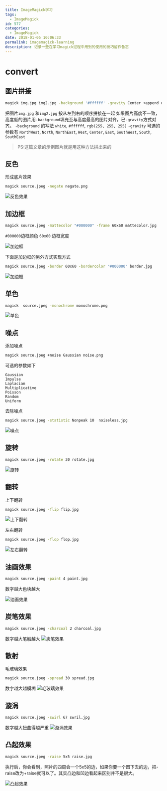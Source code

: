```yaml
---
title: ImageMagick学习
tags:
  - ImageMagick
id: 577
categories:
  - ImageMagick
date: 2018-01-05 10:06:33
permalink: imagemagick-learning
description: 记录一些在学习magick过程中用到的使用的技巧留作备忘
---
```


# convert

## 图片拼接

```bash
magick img.jpg img2.jpg -background '#ffffff' -gravity Center +append dest.jpg
```

把图片`img.jpg` 和`img2.jpg` 按从左到右的顺序拼接在一起
如果图片高度不一致，高度低的图片用`-background`填充至与高度最高的图片对齐，已`-gravity`方式对齐。
`-background` 的写法 `white`, `#ffffff`, `rgb(255, 255, 255)`
`-gravity` 可选的参数有 `NorthWest`, `North`, `NorthEast`, `West`, `Center`, `East`, `SouthWest`, `South`, `SouthEast`

>PS:这篇文章的示例图片就是用这种方法拼出来的

## 反色
形成底片效果

```bash
magick source.jpeg -negate negate.png
```
![反色效果](/assets/images/articles/imagemagick/negate.jpg?v4)

## 加边框

```bash
magick source.jpeg -mattecolor "#000000" -frame 60x60 mattecolor.jpg
```

`#000000`边框颜色 `60x60` 边框宽度

![加边框](/assets/images/articles/imagemagick/mattecolor.jpg?v4)

下面是加边框的另外方式实现方式

```bash
magick source.jpeg -border 60x60 -bordercolor "#000000" border.jpg
```

![加边框](/assets/images/articles/imagemagick/border.jpg?v4)


## 单色

```bash
magick  source.jpeg -monochrome monochrome.png
```

![单色](/assets/images/articles/imagemagick/monochrome.jpg?v4)


## 噪点
添加噪点

```bash
magick source.jpeg +noise Gaussian noise.png
```
可选的参数如下
```
Gaussian
Impulse
Laplacian
Multiplicative
Poisson
Random
Uniform
```
去除噪点
```bash
magick source.jpeg -statistic Nonpeak 10  noiseless.jpg
```

![噪点](/assets/images/articles/imagemagick/noise.jpg?v4)


## 旋转

```bash
magick source.jpeg -rotate 30 rotate.jpg
```

![旋转](/assets/images/articles/imagemagick/rotate.jpg?v4)

## 翻转

上下翻转

```bash
magick source.jpeg -flip flip.jpg
```

![上下翻转](/assets/images/articles/imagemagick/flip.jpg?v4)

左右翻转

```bash
magick source.jpeg -flop flop.jpg
```

![左右翻转](/assets/images/articles/imagemagick/flop.jpg?v4)

## 油画效果

```bash
magick source.jpeg -paint 4 paint.jpg
```

数字越大色块越大

![油画效果](/assets/images/articles/imagemagick/paint.jpg?v4)


## 炭笔效果

```bash
magick source.jpeg -charcoal 2 charcoal.jpg
```

数字越大笔触越大
![炭笔效果](/assets/images/articles/imagemagick/charcoal.jpg?v4)


## 散射
毛玻璃效果

```bash
magick source.jpeg -spread 30 spread.jpg
```

数字越大越模糊
![毛玻璃效果](/assets/images/articles/imagemagick/spread.jpg?v4)


## 漩涡

```bash
magick source.jpeg -swirl 67 swril.jpg
```
数字越大扭曲得越严重
![漩涡效果](/assets/images/articles/imagemagick/swril.jpg?v4)


## 凸起效果

```bash
magick source.jpeg -raise 5x5 raise.jpg
```
执行后，你会看到，照片的四周会一个5x5的边，如果你要一个凹下去的边，把-raise改为+raise就可以了。其实凸边和凹边看起来区别并不是很大。

![凸起效果](/assets/images/articles/imagemagick/raise.jpg?v4)

